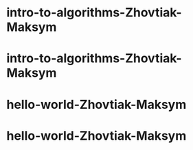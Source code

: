 # intro-to-algorithms-Zhovtiak-Maksym
# intro-to-algorithms-Zhovtiak-Maksym
# hello-world-Zhovtiak-Maksym
# hello-world-Zhovtiak-Maksym
